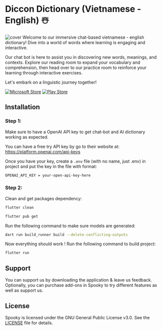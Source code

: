 # Diccon Dictionary (Vietnamese - English) ☃️
![cover](https://github.com/tranhuudang/diccon_evo/blob/master/assets/readme_assets/diccon_full_size_introduction.png?raw=true)
Welcome to our immersive chat-based vietnamese - english dictionary! Dive into a world of words where learning is engaging and interactive. 

Our chat bot is here to assist you in discovering new words, meanings, and contexts. 
Explore our reading room to expand your vocabulary and comprehension, then head over to our practice room to reinforce your learning through interactive exercises. 

Let's embark on a linguistic journey together!


[![Microsoft Store](https://img.shields.io/badge/Microsoft_Store-0078D4?style=for-the-badge&logo=microsoft&logoColor=white)](https://www.microsoft.com/store/apps/9NPF4HBMNG5D)
[![Play Store](https://img.shields.io/badge/Google_Play-414141?style=for-the-badge&logo=google-play&logoColor=white)](https://play.google.com/store/apps/details?id=com.zeroboy.diccon_evo)

## Installation
### Step 1:
Make sure to have a OpenAI API key to get chat-bot and AI dictionary working as expected.

You can have a free try API key by go to their website at: https://platform.openai.com/api-keys 

Once you have your key, create a ``.env`` file (with no name, just .env) in project and put the key in the file with format:
```bash
OPENAI_API_KEY = your-open-api-key-here
```
### Step 2:
Clean and get packages dependency:
```bash
flutter clean
```
```bash
flutter pub get
```
Run the following command to make sure models are generated:
```bash
dart run build_runner build --delete-conflicting-outputs
```
Now everything should work !
Run the following command to build project:
```bash
flutter run
```
## Support
You can support us by downloading the application & leave us feedback. Optionally, you can purchase add-ons in Spooky to try different features as well as support us.

## License
Spooky is licensed under the GNU General Public License v3.0. See the [LICENSE](LICENSE) file for details.